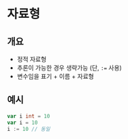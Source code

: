 # 자료형

## 개요

* 정적 자료형
* 추론이 가능한 경우 생략가능 (단, `:=` 사용)
* 변수임을 표기 + 이름 + 자료형



## 예시

```go
var i int = 10
var i = 10
i := 10	// 동일
```

